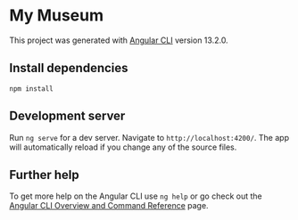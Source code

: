 # My Museum

This project was generated with [Angular CLI](https://github.com/angular/angular-cli) version 13.2.0.

## Install dependencies
`npm install`

## Development server

Run `ng serve` for a dev server. Navigate to `http://localhost:4200/`. The app will automatically reload if you change any of the source files.

## Further help

To get more help on the Angular CLI use `ng help` or go check out the [Angular CLI Overview and Command Reference](https://angular.io/cli) page.
